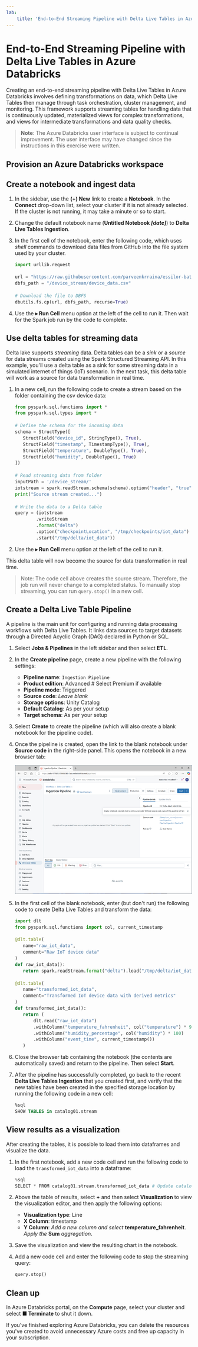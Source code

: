 ```yaml
---
lab:
    title: 'End-to-End Streaming Pipeline with Delta Live Tables in Azure Databricks'
---
```


# End-to-End Streaming Pipeline with Delta Live Tables in Azure Databricks

Creating an end-to-end streaming pipeline with Delta Live Tables in Azure Databricks involves defining transformations on data, which Delta Live Tables then manage through task orchestration, cluster management, and monitoring. This framework supports streaming tables for handling data that is continuously updated, materialized views for complex transformations, and views for intermediate transformations and data quality checks.


> **Note**: The Azure Databricks user interface is subject to continual improvement. The user interface may have changed since the instructions in this exercise were written.

## Provision an Azure Databricks workspace

## Create a notebook and ingest data

1. In the sidebar, use the **(+) New** link to create a **Notebook**. In the **Connect** drop-down list, select your cluster if it is not already selected. If the cluster is not running, it may take a minute or so to start.
2. Change the default notebook name (**Untitled Notebook *[date]***) to **Delta Live Tables Ingestion**.

3. In the first cell of the notebook, enter the following code, which uses *shell* commands to download data files from GitHub into the file system used by your cluster.

     ```python
    import urllib.request

    url = "https://raw.githubusercontent.com/parveenkrraina/essilor-batch02/refs/heads/main/Day-08/device_data.csv"
    dbfs_path = "/device_stream/device_data.csv"

    # Download the file to DBFS
    dbutils.fs.cp(url, dbfs_path, recurse=True)
     ```

4. Use the **&#9656; Run Cell** menu option at the left of the cell to run it. Then wait for the Spark job run by the code to complete.

## Use delta tables for streaming data

Delta lake supports *streaming* data. Delta tables can be a *sink* or a *source* for data streams created using the Spark Structured Streaming API. In this example, you'll use a delta table as a sink for some streaming data in a simulated internet of things (IoT) scenario. In the next task, this delta table will work as a source for data transformation in real time.

1. In a new cell, run the following code to create a stream based on the folder containing the csv device data:

     ```python
    from pyspark.sql.functions import *
    from pyspark.sql.types import *

    # Define the schema for the incoming data
    schema = StructType([
        StructField("device_id", StringType(), True),
        StructField("timestamp", TimestampType(), True),
        StructField("temperature", DoubleType(), True),
        StructField("humidity", DoubleType(), True)
    ])

    # Read streaming data from folder
    inputPath = '/device_stream/'
    iotstream = spark.readStream.schema(schema).option("header", "true").csv(inputPath)
    print("Source stream created...")

    # Write the data to a Delta table
    query = (iotstream
             .writeStream
             .format("delta")
             .option("checkpointLocation", "/tmp/checkpoints/iot_data")
             .start("/tmp/delta/iot_data"))
     ```

2. Use the **&#9656; Run Cell** menu option at the left of the cell to run it.

This delta table will now become the source for data transformation in real time.

   > Note: The code cell above creates the source stream. Therefore, the job run will never change to a completed status. To manually stop streaming, you can run `query.stop()` in a new cell.
   
## Create a Delta Live Table Pipeline

A pipeline is the main unit for configuring and running data processing workflows with Delta Live Tables. It links data sources to target datasets through a Directed Acyclic Graph (DAG) declared in Python or SQL.

1. Select **Jobs & Pipelines** in the left sidebar and then select **ETL**.

2. In the **Create pipeline** page, create a new pipeline with the following settings:
    - **Pipeline name**: `Ingestion Pipeline`
    - **Product edition**: Advanced # Select Premium if available
    - **Pipeline mode**: Triggered
    - **Source code**: *Leave blank*
    - **Storage options**: Unity Catalog
    - **Default Catalog**: As per your setup
    - **Target schema**: As per your setup

3. Select **Create** to create the pipeline (which will also create a blank notebook for the pipeline code).

4. Once the pipeline is created, open the link to the blank notebook under **Source code** in the right-side panel. This opens the notebook in a new browser tab:

    ![delta-live-table-pipeline](./images/delta-live-table-pipeline.png)

5. In the first cell of the blank notebook, enter (but don't run) the following code to create Delta Live Tables and transform the data:

     ```python
    import dlt
    from pyspark.sql.functions import col, current_timestamp
     
    @dlt.table(
        name="raw_iot_data",
        comment="Raw IoT device data"
    )
    def raw_iot_data():
        return spark.readStream.format("delta").load("/tmp/delta/iot_data")

    @dlt.table(
        name="transformed_iot_data",
        comment="Transformed IoT device data with derived metrics"
    )
    def transformed_iot_data():
        return (
            dlt.read("raw_iot_data")
            .withColumn("temperature_fahrenheit", col("temperature") * 9/5 + 32)
            .withColumn("humidity_percentage", col("humidity") * 100)
            .withColumn("event_time", current_timestamp())
        )
     ```

6. Close the browser tab containing the notebook (the contents are automatically saved) and return to the pipeline. Then select **Start**.

7. After the pipeline has successfully completed, go back to the recent **Delta Live Tables Ingestion** that you created first, and verify that the new tables have been created in the specified storage location by running the following code in a new cell:

     ```sql
    %sql
    SHOW TABLES in catalog01.stream
     ```

## View results as a visualization

After creating the tables, it is possible to load them into dataframes and visualize the data.

1. In the first notebook, add a new code cell and run the following code to load the `transformed_iot_data` into a dataframe:

    ```python
    %sql
    SELECT * FROM catalog01.stream.transformed_iot_data # Update catalog and schema as per ypur setup
    ```

1. Above the table of results, select **+** and then select **Visualization** to view the visualization editor, and then apply the following options:
    - **Visualization type**: Line
    - **X Column**: timestamp
    - **Y Column**: *Add a new column and select* **temperature_fahrenheit**. *Apply the* **Sum** *aggregation*.

1. Save the visualization and view the resulting chart in the notebook.
1. Add a new code cell and enter the following code to stop the streaming query:

    ```python
    query.stop()
    ```
    

## Clean up

In Azure Databricks portal, on the **Compute** page, select your cluster and select **&#9632; Terminate** to shut it down.

If you've finished exploring Azure Databricks, you can delete the resources you've created to avoid unnecessary Azure costs and free up capacity in your subscription.

